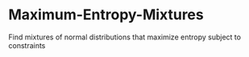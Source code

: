 # Maximum-Entropy-Mixtures
Find mixtures of normal distributions that maximize entropy subject to constraints
